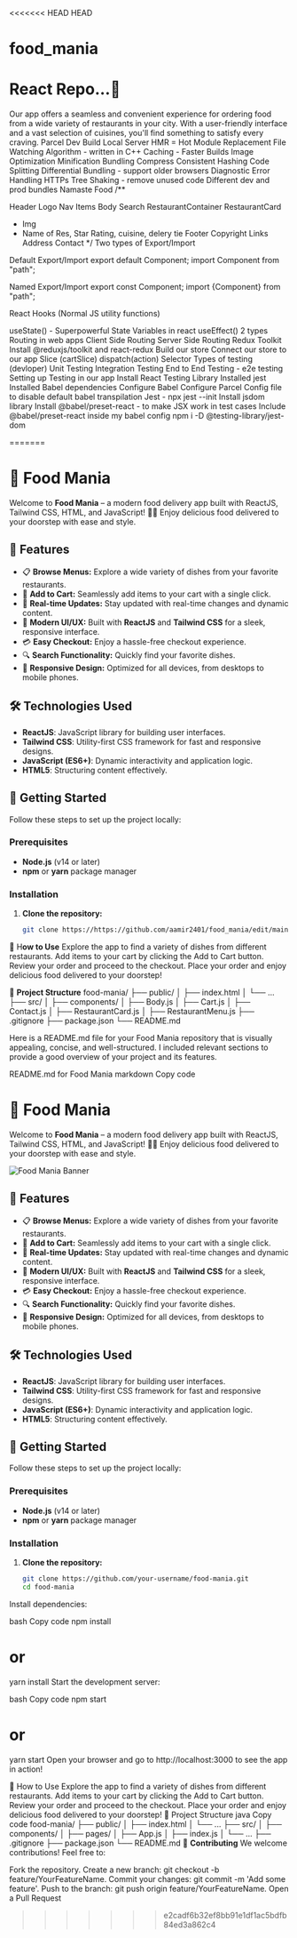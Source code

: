 <<<<<<< HEAD
 HEAD
# food_mania
<h1>React Repo...🚀</h1>
Our app offers a seamless and convenient experience for ordering food from a wide variety of restaurants in your city. With a user-friendly interface and a vast selection of cuisines, you'll find something to satisfy every craving.
Parcel
Dev Build
Local Server
HMR = Hot Module Replacement
File Watching Algorithm - written in C++
Caching - Faster Builds
Image Optimization
Minification
Bundling
Compress
Consistent Hashing
Code Splitting
Differential Bundling - support older browsers
Diagnostic
Error Handling
HTTPs
Tree Shaking - remove unused code
Different dev and prod bundles
Namaste Food
/**

Header
Logo
Nav Items
Body
Search
RestaurantContainer
RestaurantCard
 - Img
 - Name of Res, Star Rating, cuisine, delery tie
Footer
Copyright
Links
Address
Contact */
Two types of Export/Import

Default Export/Import
export default Component; import Component from "path";

Named Export/Import
export const Component; import {Component} from "path";

React Hooks
(Normal JS utility functions)

useState() - Superpowerful State Variables in react
useEffect()
2 types Routing in web apps
Client Side Routing
Server Side Routing
Redux Toolkit
Install @reduxjs/toolkit and react-redux
Build our store
Connect our store to our app
Slice (cartSlice)
dispatch(action)
Selector
Types of testing (devloper)
Unit Testing
Integration Testing
End to End Testing - e2e testing
Setting up Testing in our app
Install React Testing Library
Installed jest
Installed Babel dependencies
Configure Babel
Configure Parcel Config file to disable default babel transpilation
Jest - npx jest --init
Install jsdom library
Install @babel/preset-react - to make JSX work in test cases
Include @babel/preset-react inside my babel config
npm i -D @testing-library/jest-dom

=======
# 🚀 Food Mania

Welcome to **Food Mania** – a modern food delivery app built with ReactJS, Tailwind CSS, HTML, and JavaScript! 🍔🌮 Enjoy delicious food delivered to your doorstep with ease and style.


## 🌟 Features

- 📋 **Browse Menus:** Explore a wide variety of dishes from your favorite restaurants.
- 🛒 **Add to Cart:** Seamlessly add items to your cart with a single click.
- 🔄 **Real-time Updates:** Stay updated with real-time changes and dynamic content.
- 🎨 **Modern UI/UX:** Built with **ReactJS** and **Tailwind CSS** for a sleek, responsive interface.
- 💳 **Easy Checkout:** Enjoy a hassle-free checkout experience.
- 🔍 **Search Functionality:** Quickly find your favorite dishes.
- 📱 **Responsive Design:** Optimized for all devices, from desktops to mobile phones.

## 🛠️ Technologies Used

- **ReactJS**: JavaScript library for building user interfaces.
- **Tailwind CSS**: Utility-first CSS framework for fast and responsive designs.
- **JavaScript (ES6+)**: Dynamic interactivity and application logic.
- **HTML5**: Structuring content effectively.

## 🚀 Getting Started

Follow these steps to set up the project locally:

### Prerequisites

- **Node.js** (v14 or later)
- **npm** or **yarn** package manager

### Installation

1. **Clone the repository:**

   ```bash
   git clone https://https://github.com/aamir2401/food_mania/edit/main/README.md
 🎉 H**ow to Use**
Explore the app to find a variety of dishes from different restaurants.
Add items to your cart by clicking the Add to Cart button.
Review your order and proceed to the checkout.
Place your order and enjoy delicious food delivered to your doorstep!



📂 **Project Structure**
food-mania/
├── public/
│   ├── index.html
│   └── ...
├── src/
│   ├── components/
│   ├── Body.js
│   ├── Cart.js
│   ├── Contact.js
│   ├── RestaurantCard.js
│   ├── RestaurantMenu.js
├── .gitignore
├── package.json
└── README.md




Here is a README.md file for your Food Mania repository that is visually appealing, concise, and well-structured. I included relevant sections to provide a good overview of your project and its features.

README.md for Food Mania
markdown
Copy code
# 🚀 Food Mania

Welcome to **Food Mania** – a modern food delivery app built with ReactJS, Tailwind CSS, HTML, and JavaScript! 🍔🌮 Enjoy delicious food delivered to your doorstep with ease and style.

![Food Mania Banner](https://via.placeholder.com/1200x400.png?text=Food+Mania+-+Food+Delivery+App) <!-- Replace with actual banner -->

## 🌟 Features

- 📋 **Browse Menus:** Explore a wide variety of dishes from your favorite restaurants.
- 🛒 **Add to Cart:** Seamlessly add items to your cart with a single click.
- 🔄 **Real-time Updates:** Stay updated with real-time changes and dynamic content.
- 🎨 **Modern UI/UX:** Built with **ReactJS** and **Tailwind CSS** for a sleek, responsive interface.
- 💳 **Easy Checkout:** Enjoy a hassle-free checkout experience.
- 🔍 **Search Functionality:** Quickly find your favorite dishes.
- 📱 **Responsive Design:** Optimized for all devices, from desktops to mobile phones.

## 🛠️ Technologies Used

- **ReactJS**: JavaScript library for building user interfaces.
- **Tailwind CSS**: Utility-first CSS framework for fast and responsive designs.
- **JavaScript (ES6+)**: Dynamic interactivity and application logic.
- **HTML5**: Structuring content effectively.

## 🚀 Getting Started

Follow these steps to set up the project locally:

### Prerequisites

- **Node.js** (v14 or later)
- **npm** or **yarn** package manager

### Installation

1. **Clone the repository:**

   ```bash
   git clone https://github.com/your-username/food-mania.git
   cd food-mania
Install dependencies:

bash
Copy code
npm install
# or
yarn install
Start the development server:

bash
Copy code
npm start
# or
yarn start
Open your browser and go to http://localhost:3000 to see the app in action!

🎉 How to Use
Explore the app to find a variety of dishes from different restaurants.
Add items to your cart by clicking the Add to Cart button.
Review your order and proceed to the checkout.
Place your order and enjoy delicious food delivered to your doorstep!
📂 Project Structure
java
Copy code
food-mania/
├── public/
│   ├── index.html
│   └── ...
├── src/
│   ├── components/
│   ├── pages/
│   ├── App.js
│   ├── index.js
│   └── ...
├── .gitignore
├── package.json
└── README.md
🧩 **Contributing**
We welcome contributions! Feel free to:

Fork the repository.
Create a new branch: git checkout -b feature/YourFeatureName.
Commit your changes: git commit -m 'Add some feature'.
Push to the branch: git push origin feature/YourFeatureName.
Open a Pull Request
>>>>>>> e2cadf6b32ef8bb91e1df1ac5bdfb84ed3a862c4
